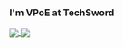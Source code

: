 ### I'm VPoE at TechSword

<a href="https://github.com/anuraghazra/github-readme-stats">
  <img align="center" src="https://github-readme-stats-nbey1sq5r-tsmiyamoto.vercel.app/api?username=tsmiyamoto&count_private=true&theme=prussian&show_icons=true" />
</a>
<a href="https://github.com/anuraghazra/convoychat">
  <img align="center" src="https://github-readme-stats-nbey1sq5r-tsmiyamoto.vercel.app/api/top-langs/?username=tsmiyamoto&hide=c&exclude_repo=darknet&theme=prussian&layout=compact" />
</a>


<!--
**tsmiyamoto/tsmiyamoto** is a ✨ _special_ ✨ repository because its `README.md` (this file) appears on your GitHub profile.

Here are some ideas to get you started:

- 🔭 I’m currently working on ...
- 🌱 I’m currently learning ...
- 👯 I’m looking to collaborate on ...
- 🤔 I’m looking for help with ...
- 💬 Ask me about ...
- 📫 How to reach me: ...
- 😄 Pronouns: ...
- ⚡ Fun fact: ...
-->

